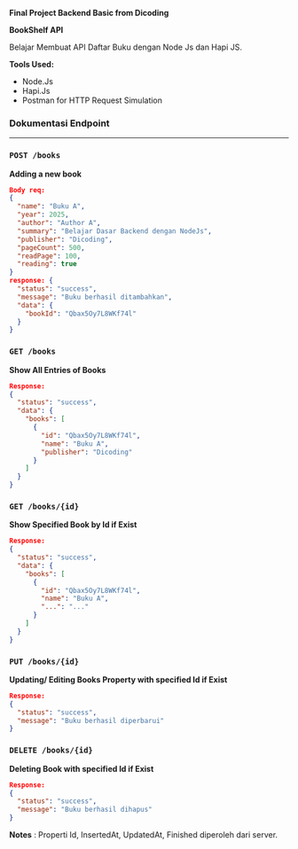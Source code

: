 **Final Project Backend Basic from Dicoding**

**BookShelf API**

Belajar Membuat API Daftar Buku dengan Node Js dan Hapi JS.

**Tools Used:**
 - Node.Js
 - Hapi.Js
 - Postman for HTTP Request Simulation


 ### Dokumentasi Endpoint

---

### `POST /books`

**Adding a new book**

```json
Body req:
{
  "name": "Buku A",
  "year": 2025,
  "author": "Author A",
  "summary": "Belajar Dasar Backend dengan NodeJs",
  "publisher": "Dicoding",
  "pageCount": 500,
  "readPage": 100,
  "reading": true
}
response: {
  "status": "success",
  "message": "Buku berhasil ditambahkan",
  "data": {
    "bookId": "Qbax5Oy7L8WKf74l"
  }
}
```
### `GET /books`

**Show All Entries of Books**

```json
Response:
{
  "status": "success",
  "data": {
    "books": [
      {
        "id": "Qbax5Oy7L8WKf74l",
        "name": "Buku A",
        "publisher": "Dicoding"
      }
    ]
  }
}
```

### `GET /books/{id}`

**Show Specified Book by Id if Exist**

```json
Response:
{
  "status": "success",
  "data": {
    "books": [
      {
        "id": "Qbax5Oy7L8WKf74l",
        "name": "Buku A",
        "...": "..."
      }
    ]
  }
}
```

### `PUT /books/{id}`

**Updating/ Editing Books Property with specified Id if Exist**

```json
Response:
{
  "status": "success",
  "message": "Buku berhasil diperbarui"
}
```
### `DELETE /books/{id}`

**Deleting Book with specified Id if Exist**

```json
Response:
{
  "status": "success",
  "message": "Buku berhasil dihapus"
}
```

**Notes** : Properti Id, InsertedAt, UpdatedAt, Finished diperoleh dari server.

